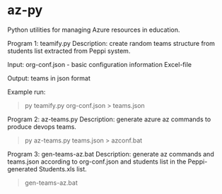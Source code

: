 # az-py
Python utilities for managing Azure resources in education.

Program 1: teamify.py
Description: create random teams structure from students list extracted from Peppi system.

Input:
org-conf.json - basic configuration information
Excel-file

Output:
teams in json format

Example run:
> py teamify.py org-conf.json > teams.json

Program 2: az-teams.py
Description: generate azure az commands to produce devops teams.

> py az-teams.py teams.json > azconf.bat

Program 3: gen-teams-az.bat
Description: generate az commands and teams.json according to org-conf.json and students list in the Peppi-generated Students.xls list.

> gen-teams-az.bat
